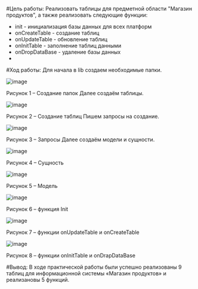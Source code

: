 #Цель работы: Реализовать таблицы для предметной области "Магазин продуктов", а также реализовать следующие функции:
- init - инициализация базы данных для всех платформ
- onCreateTable - создание таблиц 
- onUpdateTable - обновление таблиц
- onInitTable - заполнение таблиц данными
- onDropDataBase - удаление базы данных
- 
#Ход работы:
Для начала в lib создаем необходимые папки.
 
 ![image](https://user-images.githubusercontent.com/98393693/202504979-f44bf22c-1946-4b7d-ba1b-080a3dadbf0d.png)
 
Рисунок 1 – Создание папок
Далее создаём таблицы.

![image](https://user-images.githubusercontent.com/98393693/202505009-926483ba-b9e5-4139-97e1-522c0ac60fe7.png)

Рисунок 2 – Создание таблиц
Пишем запросы на создание.

![image](https://user-images.githubusercontent.com/98393693/202505058-3da7f194-2d54-4eaf-a578-2ae217e1f841.png)

Рисунок 3 – Запросы
Далее создаём модели и сущности.

![image](https://user-images.githubusercontent.com/98393693/202505082-aa241206-aa29-46c6-8242-243bfaebfcf6.png)

Рисунок 4 – Сущность

![image](https://user-images.githubusercontent.com/98393693/202505221-33336973-b69c-4afe-bfb0-69cec84c8811.png)

Рисунок 5 – Модель

![image](https://user-images.githubusercontent.com/98393693/202505243-e27a3a17-cb67-40e7-bc26-6d351e4a675e.png)

Рисунок 6 – функция Init

![image](https://user-images.githubusercontent.com/98393693/202505280-6f2d260f-34f3-4442-861a-212dbe544262.png)

Рисунок 7 – функции onUpdateTable и onCreateTable

![image](https://user-images.githubusercontent.com/98393693/202505316-6e69b001-f7f0-4061-bb5c-5d87f31b5958.png)

Рисунок 8 – функции onInitTable и onDrapDataBase

#Вывод: В ходе практической работы были успешно реализованы 9 таблиц для информационной системы «Магазин продуктов» и реализановы 5 функций.
